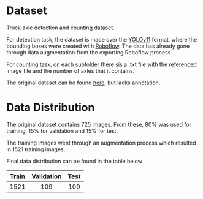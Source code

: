 # Dataset

Truck axle detection and counting dataset. 

For detection task, the dataset is made over the [YOLOv11](https://docs.ultralytics.com/datasets/detect/#ultralytics-yolo-format) format, where the bounding boxes were created with [Roboflow](https://app.roboflow.com/truck-axle). The data has already gone through data augmentation from the exporting Roboflow process. 

For counting task, on each subfolder there sis a .txt file with the referenced image file and the number of axles that it contains.

The original dataset can be found [here](https://zenodo.org/records/5744737), but lacks annotation.

# Data Distribution
The original dataset contains 725 images. From these, 80% was used for training, 15% for validation and 15% for test.

The training images went through an augmentation process which resulted in 1521 training images.

Final data distribution can be found in the table below

| Train | Validation | Test |  
|:-----:|:----------:|:----:|
| 1521  | 109        | 109  |  
